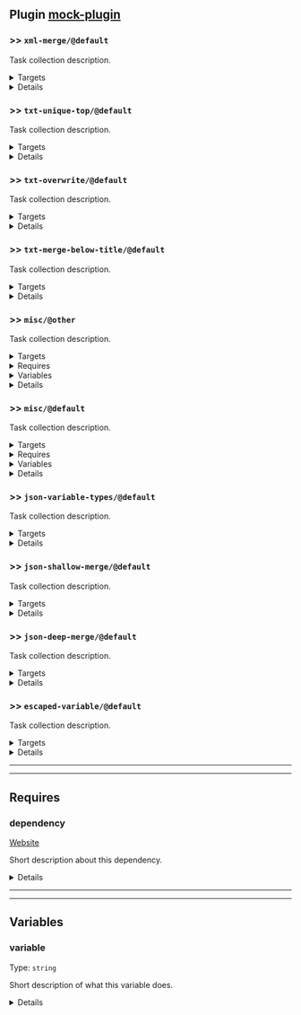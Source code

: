 ## Plugin [mock-plugin](https://www.npmjs.com/package/mock-plugin)

### >> `xml-merge/@default`

Task collection description.

<!---0--><details>
<!---0--><summary>Targets</summary>

```
project
└─ merge-target.xml
```

<!---0--></details>

<!---0--><details>
<!---0--><summary>Details</summary>

#### >>> xml-merge/task

_Updating `merge-target.xml` using `xml-merge`._

- Some purpose.

<!---1--><details>
<!---1--><summary>Targets</summary>

```
project
└─ merge-target.xml
```

<!---1--></details>

------

<!---0--></details>

### >> `txt-unique-top/@default`

Task collection description.

<!---0--><details>
<!---0--><summary>Targets</summary>

```
project
└─ unique-top.txt
```

<!---0--></details>

<!---0--><details>
<!---0--><summary>Details</summary>

#### >>> txt-unique-top/task

_Updating `unique-top.txt` using `unique-top`._

- Some purpose.

<!---1--><details>
<!---1--><summary>Targets</summary>

```
project
└─ unique-top.txt
```

<!---1--></details>

------

<!---0--></details>

### >> `txt-overwrite/@default`

Task collection description.

<!---0--><details>
<!---0--><summary>Targets</summary>

```
project
└─ overwrite-target.txt
```

<!---0--></details>

<!---0--><details>
<!---0--><summary>Details</summary>

#### >>> txt-overwrite/task

_Updating `overwrite-target.txt` using `overwrite`._

- Some purpose.

<!---1--><details>
<!---1--><summary>Targets</summary>

```
project
└─ overwrite-target.txt
```

<!---1--></details>

------

<!---0--></details>

### >> `txt-merge-below-title/@default`

Task collection description.

<!---0--><details>
<!---0--><summary>Targets</summary>

```
project
└─ merge-below-title.txt
```

<!---0--></details>

<!---0--><details>
<!---0--><summary>Details</summary>

#### >>> txt-merge-below-title/task

_Updating `merge-below-title.txt` using `merge-below-title`._

- Some purpose.

<!---1--><details>
<!---1--><summary>Targets</summary>

```
project
└─ merge-below-title.txt
```

<!---1--></details>

------

<!---0--></details>

### >> `misc/@other`

Task collection description.

<!---0--><details>
<!---0--><summary>Targets</summary>

```
project
└─ misc.txt
```

<!---0--></details>

<!---0--><details>
<!---0--><summary>Requires</summary>

- [dependency](#mock-plugin-req-ref-dependency)

<!---0--></details>

<!---0--><details>
<!---0--><summary>Variables</summary>

- [variable](#mock-plugin-var-ref-variable)

<!---0--></details>

<!---0--><details>
<!---0--><summary>Details</summary>

#### >>> misc/task

_Updating `misc.txt` using `overwrite`._

- Some purpose.

<!---1--><details>
<!---1--><summary>Targets</summary>

```
project
└─ misc.txt
```

<!---1--></details>

<!---1--><details>
<!---1--><summary>Requires</summary>

- [dependency](#mock-plugin-req-ref-dependency)

<!---1--></details>

<!---1--><details>
<!---1--><summary>Variables</summary>

- [variable](#mock-plugin-var-ref-variable)

<!---1--></details>

------

<!---0--></details>

### >> `misc/@default`

Task collection description.

<!---0--><details>
<!---0--><summary>Targets</summary>

```
project
└─ misc.txt
```

<!---0--></details>

<!---0--><details>
<!---0--><summary>Requires</summary>

- [dependency](#mock-plugin-req-ref-dependency)

<!---0--></details>

<!---0--><details>
<!---0--><summary>Variables</summary>

- [variable](#mock-plugin-var-ref-variable)

<!---0--></details>

<!---0--><details>
<!---0--><summary>Details</summary>

#### >>> misc/task

_Updating `misc.txt` using `overwrite`._

- Some purpose.

<!---1--><details>
<!---1--><summary>Targets</summary>

```
project
└─ misc.txt
```

<!---1--></details>

<!---1--><details>
<!---1--><summary>Requires</summary>

- [dependency](#mock-plugin-req-ref-dependency)

<!---1--></details>

<!---1--><details>
<!---1--><summary>Variables</summary>

- [variable](#mock-plugin-var-ref-variable)

<!---1--></details>

#### >>> `misc/@other`

Task collection description.

<!---1--><details>
<!---1--><summary>Targets</summary>

```
project
└─ misc.txt
```

<!---1--></details>

<!---1--><details>
<!---1--><summary>Requires</summary>

- [dependency](#mock-plugin-req-ref-dependency)

<!---1--></details>

<!---1--><details>
<!---1--><summary>Variables</summary>

- [variable](#mock-plugin-var-ref-variable)

<!---1--></details>

<!---1--><details>
<!---1--><summary>Details</summary>

##### >>>> misc/task

_Updating `misc.txt` using `overwrite`._

- Some purpose.

<!---2--><details>
<!---2--><summary>Targets</summary>

```
project
└─ misc.txt
```

<!---2--></details>

<!---2--><details>
<!---2--><summary>Requires</summary>

- [dependency](#mock-plugin-req-ref-dependency)

<!---2--></details>

<!---2--><details>
<!---2--><summary>Variables</summary>

- [variable](#mock-plugin-var-ref-variable)

<!---2--></details>

------

<!---1--></details>

#### >>> misc/task

_Updating `misc.txt` using `overwrite`._

- Some purpose.

<!---1--><details>
<!---1--><summary>Targets</summary>

```
project
└─ misc.txt
```

<!---1--></details>

<!---1--><details>
<!---1--><summary>Requires</summary>

- [dependency](#mock-plugin-req-ref-dependency)

<!---1--></details>

<!---1--><details>
<!---1--><summary>Variables</summary>

- [variable](#mock-plugin-var-ref-variable)

<!---1--></details>

------

<!---0--></details>

### >> `json-variable-types/@default`

Task collection description.

<!---0--><details>
<!---0--><summary>Targets</summary>

```
project
└─ variables-target.json
```

<!---0--></details>

<!---0--><details>
<!---0--><summary>Details</summary>

#### >>> json-variable-types/task

_Updating `variables-target.json` using `overwrite`._

- Some purpose.

<!---1--><details>
<!---1--><summary>Targets</summary>

```
project
└─ variables-target.json
```

<!---1--></details>

------

<!---0--></details>

### >> `json-shallow-merge/@default`

Task collection description.

<!---0--><details>
<!---0--><summary>Targets</summary>

```
project
└─ merge-shallow-target.json
```

<!---0--></details>

<!---0--><details>
<!---0--><summary>Details</summary>

#### >>> json-shallow-merge/task

_Updating `merge-shallow-target.json` using `merge-shallow`._

- Some purpose.

<!---1--><details>
<!---1--><summary>Targets</summary>

```
project
└─ merge-shallow-target.json
```

<!---1--></details>

------

<!---0--></details>

### >> `json-deep-merge/@default`

Task collection description.

<!---0--><details>
<!---0--><summary>Targets</summary>

```
project
└─ merge-deep-target.json
```

<!---0--></details>

<!---0--><details>
<!---0--><summary>Details</summary>

#### >>> json-deep-merge/task

_Updating `merge-deep-target.json` using `merge-deep`._

- Some purpose.

<!---1--><details>
<!---1--><summary>Targets</summary>

```
project
└─ merge-deep-target.json
```

<!---1--></details>

------

<!---0--></details>

### >> `escaped-variable/@default`

Task collection description.

<!---0--><details>
<!---0--><summary>Targets</summary>

```
project
└─ escaped-variable.txt
```

<!---0--></details>

<!---0--><details>
<!---0--><summary>Details</summary>

#### >>> escaped-variable/task

_Updating `escaped-variable.txt` using `overwrite`._

- Some purpose.

<!---1--><details>
<!---1--><summary>Targets</summary>

```
project
└─ escaped-variable.txt
```

<!---1--></details>

</details>

------
------

## Requires

### <a name="mock-plugin-req-ref-dependency">dependency</a>

[Website](https://www.some-tool-name.com)

Short description about this dependency.

<!---0--><details>
<!---0--><summary>Details</summary>

Detailed description about this dependency and how it's used.

<!---0--></details>

------
------

## Variables

### <a name="mock-plugin-var-ref-variable">variable</a>

Type: `string`

Short description of what this variable does.

<!---0--><details>
<!---0--><summary>Details</summary>

Detailed description of what this variable does.

<!---0--></details>


